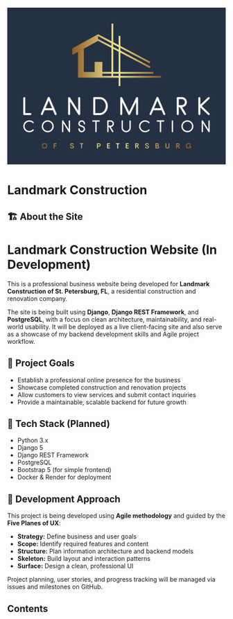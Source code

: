 ![Landmark Construction Logo](docs/logos/logo_with_padding.png)

# Landmark Construction  

## 🏗️ About the Site

# Landmark Construction Website (In Development)

This is a professional business website being developed for **Landmark Construction of St. Petersburg, FL**, a residential construction and renovation company.

The site is being built using **Django**, **Django REST Framework**, and **PostgreSQL**, with a focus on clean architecture, maintainability, and real-world usability. It will be deployed as a live client-facing site and also serve as a showcase of my backend development skills and Agile project workflow.

## 💼 Project Goals

- Establish a professional online presence for the business
- Showcase completed construction and renovation projects
- Allow customers to view services and submit contact inquiries
- Provide a maintainable, scalable backend for future growth

## 🔧 Tech Stack (Planned)

- Python 3.x  
- Django 5  
- Django REST Framework  
- PostgreSQL  
- Bootstrap 5 (for simple frontend)  
- Docker & Render for deployment

## 🧠 Development Approach

This project is being developed using **Agile methodology** and guided by the **Five Planes of UX**:

- **Strategy:** Define business and user goals
- **Scope:** Identify required features and content
- **Structure:** Plan information architecture and backend models
- **Skeleton:** Build layout and interaction patterns
- **Surface:** Design a clean, professional UI

Project planning, user stories, and progress tracking will be managed via issues and milestones on GitHub.

## Contents

